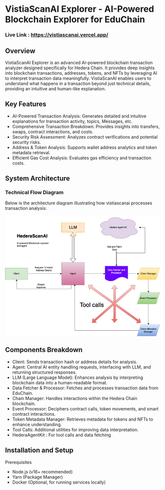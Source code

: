 # VistiaScanAI Explorer - AI-Powered Blockchain Explorer for EduChain

### Live Link : https://vistiascanai.vercel.app/

## Overview
VistiaScanAI Explorer is an advanced AI-powered blockchain transaction analyzer designed specifically for Hedera Chain. It provides deep insights into blockchain transactions, addresses, tokens, and NFTs by leveraging AI to interpret transaction data meaningfully. VistiaScanAI enables users to understand what happens in a transaction beyond just technical details, providing an intuitive and human-like explanation.

## Key Features
- AI-Powered Transaction Analysis: Generates detailed and intuitive explanations for transaction activity, topics, Messages, etc.
- Comprehensive Transaction Breakdown: Provides insights into transfers, swaps, contract interactions, and costs.
- Security Risk Assessment: Analyzes contract verifications and potential security risks.
- Address & Token Analysis: Supports wallet address analytics and token metadata retrieval.
- Efficient Gas Cost Analysis: Evaluates gas efficiency and transaction costs.

## System Architecture
### Technical Flow Diagram
Below is the architecture diagram illustrating how vistiascanai processes transaction analysis:

![](./VistiaScanAI.png)

## Components Breakdown
- Client: Sends transaction hash or address details for analysis.
- Agent: Central AI entity handling requests, interfacing with LLM, and returning structured responses.
- LLM (Large Language Model): Enhances analysis by interpreting blockchain data into a human-readable format.
- Data Fetcher & Processor: Fetches and processes transaction data from EduChain.
- Chain Manager: Handles interactions within the Hedera Chain blockchain.
- Event Processor: Deciphers contract calls, token movements, and smart contract interactions.
- Token Metadata Manager: Retrieves metadata for tokens and NFTs to enhance understanding.
- Tool Calls: Additional utilities for improving data interpretation.
- HederaAgentKit : For tool calls and data fetching

## Installation and Setup
Prerequisites
- Node.js (v16+ recommended)
- Yarn (Package Manager)
- Docker (Optional, for running services locally)